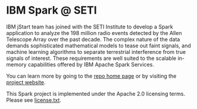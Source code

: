 # IBM Spark @ SETI
IBM jStart team has joined with the SETI Institute to develop a Spark application to analyze the 198 million radio events detected by the Allen Telescope Array over the past decade. The complex nature of the data demands sophisticated mathematical models to tease out faint signals, and machine learning algorithms to separate terrestrial interference from true signals of interest. These requirements are well suited to the scalable in-memory capabilities offered by IBM Apache Spark Services. 

You can learn more by going to the [repo home page](http://ibmjstart.github.io/SETI) or by visiting the [project website](http://ibm.co/1LOc7eh).

This Spark project is implemented under the Apache 2.0 licensing terms. Please see [license.txt](https://github.com/ibmjstart/SETI/blob/master/License.txt).
